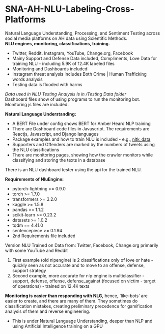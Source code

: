 # SNA-AH-NLU-Labeling-Cross-Platforms
Natural Language Understanding, Processing, and Sentiment Testing across social media platforms on AH data using Scientific Methods. <br><b>NLU engines, monitoring, classifications, training.</b>

- Twitter, Reddit. Instagram, YouTube, Change.org, Facebook
- Mainy Support and Defense Data included, Compliments, Love Data for training NLU - including 5.9K of 12.4K labeled files
- Monitoring and Dashboards included
- Instagram threat analysis includes Both Crime | Human Trafficking words analysis
- Testing data is flooded with harms 

<i>Data used in NLU Testing Analysis is in /Testing Data folder</i>
<br>Dashboard files show of using programs to run the monitoring bot. Monitoring js files are included.

<b>Natural Language Understanding:</b>
- A BERT File under config shows BERT for Amber Heard NLP training
- There are Dashboard code files in Javascript. The requirements are Reactjs, Javascript, and Django languages
- Package examples and how to train NLU is included - e.g., <a href="https://www.nltk.org/">nltk_data</a>
- Supporters and Offenders are marked by the numbers of tweets using the NLU classifications
- There are monitoring pages, showing how the crawler monitors while classifying and storing the texts in a database

There is an NLU dashboard tester using the api for the trained NLU.

<b>Requirements of NluEngine:</b>
- pytorch-lightning >= 0.9.0
- torch >= 1.7.0
- transformers >= 3.2.0
- kaggle >= 1.5.8
- pandas >= 1.1.2
- scikit-learn >= 0.23.2
- datasets >= 1.0.2
- tqdm == 4.41.0
- sentencepiece >= 0.1.94
- 2nd Requirements file included

Version NLU Trained on Data from: Twitter, Facebook, Change.org primarily with some YouTube and Reddit
1. First example (old nlpengine) is 2 classifications only of love or hate - quickly seen as not accurate and to move to an offense, defense, support strategy
3. Second example, more accurate for nlp engine is multiclassifier - support, defense, offense, defense_against (focused on victim - target of operations) - trained on 12.4K texts

<b>Monitoring is easier than responding with NLG,</b> hence, 'like-bots' are easier to create, and there are many of them. They sometimes do classification mistakes, creating preliminary precedence for gamification analysis of them and reverse engineering.
- This is under Natural Language Understanding, deeper than NLP and using Artificial Intelligence training on a GPU
